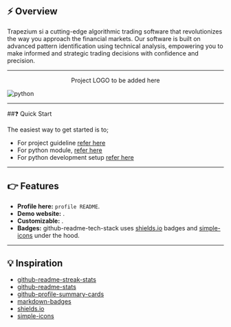 ## ⚡ Overview

Trapezium si a cutting-edge algorithmic trading software that revolutionizes the way you approach the financial markets. Our software is built on advanced pattern identification using technical analysis, empowering you to make informed and strategic trading decisions with confidence and precision.

<hr>

<div align="center">
  Project LOGO to be added here
</div>

![python](https://img.shields.io/badge/python-3.12.2-blue)

<hr>

##❓ Quick Start

The easiest way to get started is to;
- For project guideline [refer here](guideline.md)
- For python module, [refer here](python/README.md)
- For python development setup [refer here](python/dev-setup.md)

<!-- <p align="center">
  <img src="./docs/README.gif" alt="tutorial">
</p> -->


<hr>

## 👉 Features

- **Profile here:** `profile README`.
- **Demo website:** .
- **Customizable:** .
- **Badges:** github-readme-tech-stack uses [shields.io](https://shields.io/) badges and [simple-icons](https://simpleicons.org/) under the hood.


<hr>

## 💡 Inspiration

- [github-readme-streak-stats](https://github.com/DenverCoder1/github-readme-streak-stats)
- [github-readme-stats](https://github.com/anuraghazra/github-readme-stats)
- [github-profile-summary-cards](https://github.com/vn7n24fzkq/github-profile-summary-cards)
- [markdown-badges](https://github.com/Ileriayo/markdown-badges)
- [shields.io](https://shields.io/)
- [simple-icons](https://simpleicons.org/)